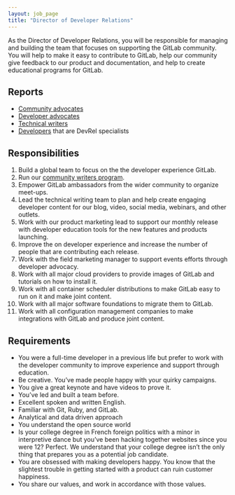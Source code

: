 ```yaml
---
layout: job_page
title: "Director of Developer Relations"
---
```


As the Director of Developer Relations, you will be responsible for managing and building the team that focuses on supporting the GitLab community. You will help to make it easy to contribute to GitLab, help our community give feedback to our product and documentation, and help to create educational programs for GitLab.

## Reports

- [Community advocates](https://about.gitlab.com/jobs/community-advocate/)
- [Developer advocates](https://about.gitlab.com/jobs/developer-advocate/)
- [Technical writers](https://about.gitlab.com/jobs/technical-writer/)
- [Developers](https://about.gitlab.com/jobs/developer/) that are DevRel specialists

## Responsibilities

1. Build a global team to focus on the the developer experience GitLab.
1. Run our [community writers program](https://about.gitlab.com/handbook/marketing/blog/community-writers/).
1. Empower GitLab ambassadors from the wider community to organize meet-ups.
1. Lead the technical writing team to plan and help create engaging developer content for our blog, video, social media, webinars, and other outlets.
1. Work with our product marketing lead to support our monthly release with developer education tools for the new features and products launching.
1. Improve the on developer experience and increase the number of people that are contributing each release.
1. Work with the field marketing manager to support events efforts through developer advocacy.
1. Work with all major cloud providers to provide images of GitLab and tutorials on how to install it.
1. Work with all container scheduler distributions to make GitLab easy to run on it and make joint content.
1. Work with all major software foundations to migrate them to GitLab.
1. Work with all configuration management companies to make integrations with GitLab and produce joint content.

## Requirements

* You were a full-time developer in a previous life but prefer to work with the developer community to improve experience and support through education.
* Be creative. You’ve made people happy with your quirky campaigns.
* You give a great keynote and have videos to prove it.
* You’ve led and built a team before.
* Excellent spoken and written English.
* Familiar with Git, Ruby, and GitLab.
* Analytical and data driven approach
* You understand the open source world
* Is your college degree in French foreign politics with a minor in interpretive dance but you’ve been hacking together websites since you were 12? Perfect. We understand that your college degree isn’t the only thing that prepares you as a potential job candidate.
* You are obsessed with making developers happy. You know that the slightest trouble in getting started with a product can ruin customer happiness.
* You share our values, and work in accordance with those values.
